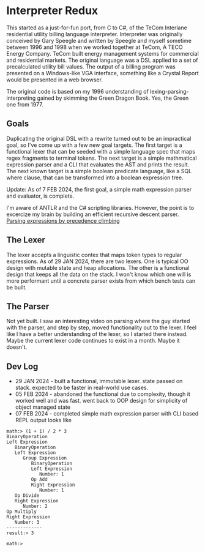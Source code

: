 # Interpreter Redux
This started as a just-for-fun port, from C to C#, of the TeCom Interlane residential utility billing language interpreter. Interpreter was originally conceived by Gary Speegle and written by Speegle and myself sometime between 1996 and 1998 when we worked together at TeCom, A TECO Energy Company. TeCom built energy management systems for commercial and residential markets. The original language was a DSL applied to a set of precalculated utility bill values. The output of a billing program was presented on a Windows-like VGA interface, something like a Crystal Report would be presented in a web browser.

The original code is based on my 1996 understanding of lexing-parsing-interpreting gained by skimming the Green Dragon Book. Yes, the Green one from 1977.

## Goals
Duplicating the original DSL with a rewrite turned out to be an impractical goal, so I've come up with a few new goal targets. The first target is a functional lexer that can be seeded with a simple language spec that maps regex fragments to terminal tokens. The next target is a simple mathmatical expression parser and a CLI that evaluates the AST and prints the result. The next known target is a simple boolean predicate language, like a SQL where clause, that can be transformed into a boolean expression tree.

Update: As of 7 FEB 2024, the first goal, a simple math expression parser and evaluator, is complete.

I'm aware of ANTLR and the C# scripting libraries. However, the point is to excercize my brain by building an efficient recursive descent parser.
[Parsing expressions by precedence climbing](https://eli.thegreenplace.net/2012/08/02/parsing-expressions-by-precedence-climbing)

## The Lexer
The lexer accepts a linguistic contex that maps token types to regular expressions. As of 29 JAN 2024, there are two lexers. One is typical OO design with mutable state and heap allocations. The other is a functional design that keeps all the data on the stack. I won't know which one will is more performant until a concrete parser exists from which bench tests can be built.

## The Parser
Not yet built. I saw an interesting video on parsing where the guy started with the parser, and step by step, moved functionality out to the lexer. I feel like I have a better understanding of the lexer, so I started there instead. Maybe the current lexer code continues to exist in a month. Maybe it doesn't.

## Dev Log
- 29 JAN 2024 - built a functional, immutable lexer. state passed on stack. expected to be faster in real-world use cases.
- 05 FEB 2024 - abandoned the functional due to complexity, though it worked well and was fast. went back to OOP design for simplicity of object managed state
- 07 FEB 2024 - completed simple math expression parser with CLI based REPL output looks like
```console
math:> (1 + 1) / 2 * 3
BinaryOperation
Left Expression
   BinaryOperation
   Left Expression
      Group Expression
         BinaryOperation
         Left Expression
            Number: 1
         Op Add
         Right Expression
            Number: 1
   Op Divide
   Right Expression
      Number: 2
Op Multiply
Right Expression
   Number: 3
-------------
result:> 3

math:>
```

